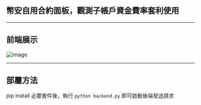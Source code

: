 ## 幣安自用合約面板，觀測子帳戶資金費率套利使用

---
## 前端展示
![image](https://raw.githubusercontent.com/010203le/binance-futures-dashboard/refs/heads/main/example.jpg)

---
## 部屬方法
pip install 必要套件後，執行 `python backend.py` 即可啟動後端發送請求
